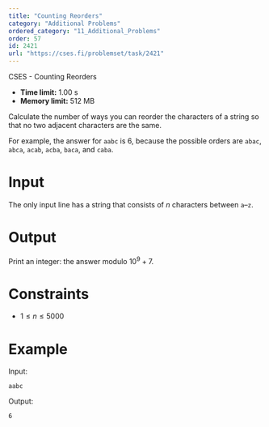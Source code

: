 ```yaml
---
title: "Counting Reorders"
category: "Additional Problems"
ordered_category: "11_Additional_Problems"
order: 57
id: 2421
url: "https://cses.fi/problemset/task/2421"
---
```


CSES - Counting Reorders

  * **Time limit:** 1.00 s
  * **Memory limit:** 512 MB

Calculate the number of ways you can reorder the characters of a string so
that no two adjacent characters are the same.

For example, the answer for `aabc` is $6$, because the possible orders are
`abac`, `abca`, `acab`, `acba`, `baca`, and `caba`.

# Input

The only input line has a string that consists of $n$ characters between
`a`–`z`.

# Output

Print an integer: the answer modulo $10^9+7$.

# Constraints

  * $1 \le n \le 5000$

# Example

Input:

    
    
    aabc
    

Output:

    
    
    6
    

